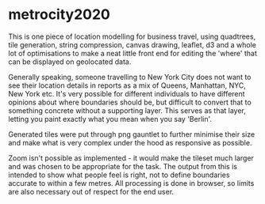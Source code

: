 # metrocity2020
This is one piece of location modelling for business travel, using quadtrees, tile generation, string compression, canvas drawing, leaflet, d3 and a whole lot of optimisations to make a neat little front end for editing the 'where' that can be displayed on geolocated data.

Generally speaking, someone travelling to New York City does not want to see their location details in reports as a mix of Queens, Manhattan, NYC, New York etc.  It's very possible for different individuals to have different opinions about where boundaries should be, but difficult to convert that to something concrete without a supporting layer.  This serves as that layer, letting you paint exactly what you mean when you say 'Berlin'.

Generated tiles were put through png gauntlet to further minimise their size and make what is very complex under the hood as responsive as possible.

Zoom isn't possible as implemented - it would make the tileset much larger and was chosen to be appropriate for the task.  The output from this is intended to show what people feel is right, not to define boundaries accurate to within a few metres.  All processing is done in browser, so limits are also necessary out of respect for the end user.
